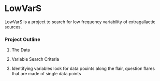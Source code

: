 # LowVarS
LowVarS is a project to search for low frequency variability of extragallactic sources.

### Project Outline

1. The Data

2. Variable Search Criteria

3. Identifying variables
look for data pouints along the flair, question flares that are made of single data points
